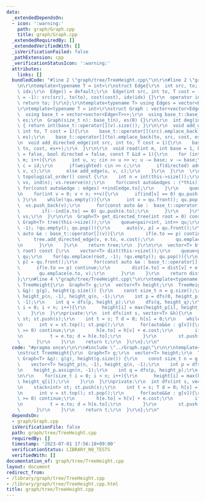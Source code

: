```yaml
---
data:
  _extendedDependsOn:
  - icon: ':warning:'
    path: graph/Graph.cpp
    title: graph/Graph.cpp
  _extendedRequiredBy: []
  _extendedVerifiedWith: []
  _isVerificationFailed: false
  _pathExtension: cpp
  _verificationStatusIcon: ':warning:'
  attributes:
    links: []
  bundledCode: "#line 2 \"graph/tree/TreeHeight.cpp\"\n\r\n#line 2 \"graph/Graph.cpp\"\
    \n\r\ntemplate<typename T = int>\r\nstruct Edge{\r\n  int src, to; T cost; int\
    \ idx;\r\n  Edge() = default;\r\n  Edge(int src, int to, T cost = -1, int idx\
    \ = -1): src(src), to(to), cost(cost), idx(idx) {}\r\n  operator int() const {\
    \ return to; }\r\n};\r\ntemplate<typename T> using Edges = vector<Edge<T>>;\r\n\
    \r\ntemplate<typename T = int>\r\nstruct Graph : vector<vector<Edge<T>>> {\r\n\
    \  using base_t = vector<vector<Edge<T>>>;\r\n  using base_t::base_t;\r\n  size_t\
    \ es;\r\n  Graph(size_t n): base_t(n), es(0) {}\r\n\r\n  int deg(int v) const\
    \ { return int(base_t::operator[](v).size()); }\r\n\r\n  void add_edge(int src,\
    \ int to, T cost = 1){\r\n    base_t::operator[](src).emplace_back(src, to, cost,\
    \ es);\r\n    base_t::operator[](to).emplace_back(to, src, cost, es++);\r\n  }\r\
    \n  void add_directed_edge(int src, int to, T cost = 1){\r\n    base_t::operator[](src).emplace_back(src,\
    \ to, cost, es++);\r\n  }\r\n\r\n  void read(int m, int base = 1, bool weighted\
    \ = false, bool directed = false, const T &id = 1){\r\n    for (int i = 0; i <\
    \ m; i++){\r\n      int u, v; cin >> u >> v; u -= base; v -= base;\r\n      T\
    \ c = id;\r\n      if(weighted) cin >> c;\r\n      if(directed) add_directed_edge(u,\
    \ v, c);\r\n      else add_edge(u, v, c);\r\n    }\r\n  }\r\n  \r\n  vector<int>\
    \ topological_order() const {\r\n    int n = int(this->size());\r\n    vector<int>\
    \ vs, ind(n); vs.reserve(n);\r\n    for(const auto&edges : (*this)){\r\n     \
    \ for(const auto&edge : edges) ++ind[edge.to];\r\n    }\r\n    queue<int> qu;\r\
    \n    for(int v = 0; v < n; ++v){\r\n      if(ind[v] == 0) qu.push(v);\r\n   \
    \ }\r\n    while(!qu.empty()){\r\n      int v = qu.front(); qu.pop();\r\n    \
    \  vs.push_back(v);\r\n      for(const auto &e :  base_t::operator[](v)){\r\n\
    \        if(--ind[e.to] == 0) qu.push(e.to);\r\n      }\r\n    }\r\n    return\
    \ vs;\r\n  }\r\n\r\n  Graph<T> get_directed_tree(int root = 0) const {\r\n   \
    \ Graph<T> tree(this->size());\r\n    queue<pair<int, int>> qu;\r\n    for(qu.emplace(root,\
    \ -1); !qu.empty(); qu.pop()){\r\n      auto[v, p] = qu.front();\r\n      for(const\
    \ auto &e : base_t::operator[](v)){\r\n        if(e.to == p) continue;\r\n   \
    \     tree.add_directed_edge(v, e.to, e.cost);\r\n        qu.emplace(e.to, v);\r\
    \n      }\r\n    }\r\n    return tree;\r\n  }\r\n\r\n  vector<T> bfs_dist(int\
    \ root) const {\r\n    vector<T> dist(this->size());\r\n    queue<pair<int, int>>\
    \ qu;\r\n    for(qu.emplace(root, -1); !qu.empty(); qu.pop()){\r\n      auto[v,\
    \ p] = qu.front();\r\n      for(const auto &e : base_t::operator[](v)){\r\n  \
    \      if(e.to == p) continue;\r\n        dist[e.to] = dist[v] + e.cost;\r\n \
    \       qu.emplace(e.to, v);\r\n      }\r\n    }\r\n    return dist;\r\n  }\r\n\
    };\r\n#line 4 \"graph/tree/TreeHeight.cpp\"\n\r\ntemplate<typename T>\r\nstruct\
    \ TreeHeight{\r\n  Graph<T> g;\r\n  vector<T> height;\r\n  TreeHeight(const Graph<T>\
    \ &g): g(g), height(g.size()) {\r\n    const size_t n = g.size();\r\n    vector<T>\
    \ height_p(n, -1), height_q(n, -1);\r\n    int p = dfs(0, height_p);\r\n    height_p.assign(n,\
    \ -1);\r\n    int q = dfs(p, height_p);\r\n    dfs(q, height_q);\r\n\r\n    for(size_t\
    \ i = 0; i < n; i++){\r\n      height[i] = max(height_p[i], height_q[i]);\r\n\
    \    }\r\n  }\r\nprivate:\r\n  int dfs(int s, vector<T> &h){\r\n    stack<int>\
    \ st; st.push(s);\r\n    int t = s; T d = 0; h[s] = 0;\r\n    while(!st.empty()){\r\
    \n      int v = st.top(); st.pop();\r\n      for(auto&&e : g[v]){\r\n        if(h[e.to]\
    \ >= 0) continue;\r\n        h[e.to] = h[v] + e.cost;\r\n        if(d < h[e.to]){\r\
    \n          t = e.to; d = h[e.to];\r\n        }\r\n        st.push(e.to);\r\n\
    \      }\r\n    }\r\n    return t;\r\n  }\r\n};\r\n"
  code: "#pragma once\r\n\r\n#include \"../Graph.cpp\"\r\n\r\ntemplate<typename T>\r\
    \nstruct TreeHeight{\r\n  Graph<T> g;\r\n  vector<T> height;\r\n  TreeHeight(const\
    \ Graph<T> &g): g(g), height(g.size()) {\r\n    const size_t n = g.size();\r\n\
    \    vector<T> height_p(n, -1), height_q(n, -1);\r\n    int p = dfs(0, height_p);\r\
    \n    height_p.assign(n, -1);\r\n    int q = dfs(p, height_p);\r\n    dfs(q, height_q);\r\
    \n\r\n    for(size_t i = 0; i < n; i++){\r\n      height[i] = max(height_p[i],\
    \ height_q[i]);\r\n    }\r\n  }\r\nprivate:\r\n  int dfs(int s, vector<T> &h){\r\
    \n    stack<int> st; st.push(s);\r\n    int t = s; T d = 0; h[s] = 0;\r\n    while(!st.empty()){\r\
    \n      int v = st.top(); st.pop();\r\n      for(auto&&e : g[v]){\r\n        if(h[e.to]\
    \ >= 0) continue;\r\n        h[e.to] = h[v] + e.cost;\r\n        if(d < h[e.to]){\r\
    \n          t = e.to; d = h[e.to];\r\n        }\r\n        st.push(e.to);\r\n\
    \      }\r\n    }\r\n    return t;\r\n  }\r\n};\r\n"
  dependsOn:
  - graph/Graph.cpp
  isVerificationFile: false
  path: graph/tree/TreeHeight.cpp
  requiredBy: []
  timestamp: '2023-07-01 17:56:18+09:00'
  verificationStatus: LIBRARY_NO_TESTS
  verifiedWith: []
documentation_of: graph/tree/TreeHeight.cpp
layout: document
redirect_from:
- /library/graph/tree/TreeHeight.cpp
- /library/graph/tree/TreeHeight.cpp.html
title: graph/tree/TreeHeight.cpp
---
```

